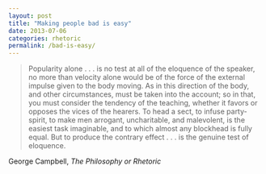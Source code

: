 ```yaml
---
layout: post
title: "Making people bad is easy"
date: 2013-07-06
categories: rhetoric
permalink: /bad-is-easy/
---
```


> Popularity alone . . . is no test at all of the eloquence of the speaker, no more than velocity alone would be of the force of the external impulse given to the body moving. As in this direction of the body, and other circumstances, must be taken into the account; so in that, you must consider the tendency of the teaching, whether it favors or opposes the vices of the hearers. To head a sect, to infuse party-spirit, to make men arrogant, uncharitable, and malevolent, is the easiest task imaginable, and to which almost any blockhead is fully equal. But to produce the contrary effect . . . is the genuine test of eloquence.

George Campbell, *The Philosophy or Rhetoric*